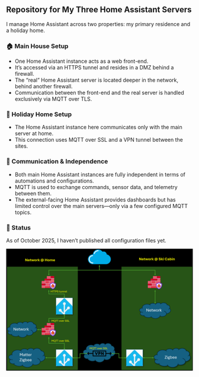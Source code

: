 ## Repository for My Three Home Assistant Servers

I manage Home Assistant across two properties: my primary residence and a holiday home.

### 🏠 Main House Setup
- One Home Assistant instance acts as a web front-end.
- It’s accessed via an HTTPS tunnel and resides in a DMZ behind a firewall.
- The “real” Home Assistant server is located deeper in the network, behind another firewall.
- Communication between the front-end and the real server is handled exclusively via MQTT over TLS.

### 🏡 Holiday Home Setup
- The Home Assistant instance here communicates only with the main server at home.
- This connection uses MQTT over SSL and a VPN tunnel between the sites.

### 🔄 Communication & Independence
- Both main Home Assistant instances are fully independent in terms of automations and configurations.
- MQTT is used to exchange commands, sensor data, and telemetry between them.
- The external-facing Home Assistant provides dashboards but has limited control over the main servers—only via a few configured MQTT topics.

### 📁 Status
As of October 2025, I haven’t published all configuration files yet.


![Schematic network](https://github.com/AceMoneus/My-Home-Assistant-config-files/blob/main/readme-related/Network.png)
